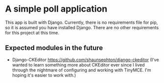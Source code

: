 # A simple poll application
This app is built with Django.  Currently, there is no requirements file for pip, so it is assumed you have installed Django.  There are no other requirements for this project at this time.  

## Expected modules in the future
* Django-CKEditor https://github.com/shaunsephton/django-ckeditor
(I've wanted to learn something more about CKEditor ever since I lived through the nightmare of configuring and working with TinyMCE.  I'm hoping it's easier to work with.)

